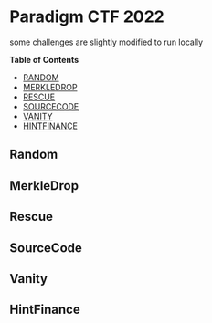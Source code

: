 # Paradigm CTF 2022

some challenges are slightly modified to run locally

**Table of Contents**
- [RANDOM](#random)
- [MERKLEDROP](#merkledrop)
- [RESCUE](#rescue)
- [SOURCECODE](#sourcecode)
- [VANITY](#vanity)
- [HINTFINANCE](#hintfinance)

## Random

## MerkleDrop

## Rescue

## SourceCode

## Vanity

## HintFinance


  
  
  

